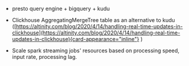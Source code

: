 - presto query engine + bigquery + kudu

- Clickhouse AggregatingMergeTree table as an alternative to kudu
  ([https://altinity.com/blog/2020/4/14/handling-real-time-updates-in-clickhouse](https://altinity.com/blog/2020/4/14/handling-real-time-updates-in-clickhouse){card-appearance="inline"}
  )

- Scale spark streaming jobs\' resources based on processing speed,
  input rate, processing lag.
